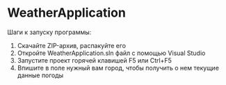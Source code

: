 # WeatherApplication

Шаги к запуску программы:
1. Скачайте ZIP-архив, распакуйте его
2. Откройте WeatherApplication.sln файл с помощью Visual Studio
3. Запустите проект горячей клавишей F5 или Ctrl+F5
4. Впишите в поле нужный вам город, чтобы получить о нем текущие данные погоды
